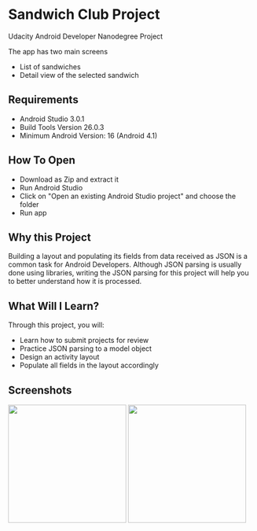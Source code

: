 # Sandwich Club Project
Udacity Android Developer Nanodegree Project

The app has two main screens
- List of sandwiches
- Detail view of the selected sandwich

## Requirements
- Android Studio 3.0.1
- Build Tools Version 26.0.3
- Minimum Android Version: 16 (Android 4.1)

## How To Open
- Download as Zip and extract it
- Run Android Studio
- Click on "Open an existing Android Studio project" and choose the folder
- Run app

## Why this Project
Building a layout and populating its fields from data received as JSON
is a common task for Android Developers. Although JSON parsing is usually
done using libraries, writing the JSON parsing for  this project will
help you to better understand how it is processed.

## What Will I Learn?
Through this project, you will:
- Learn how to submit projects for review
- Practice JSON parsing to a model object
- Design an activity layout
- Populate all fields in the layout accordingly

## Screenshots
<img src="https://i.hizliresim.com/W77j24.png" width="240px"> <img src="https://i.hizliresim.com/3EEk89.png" width="240px">
